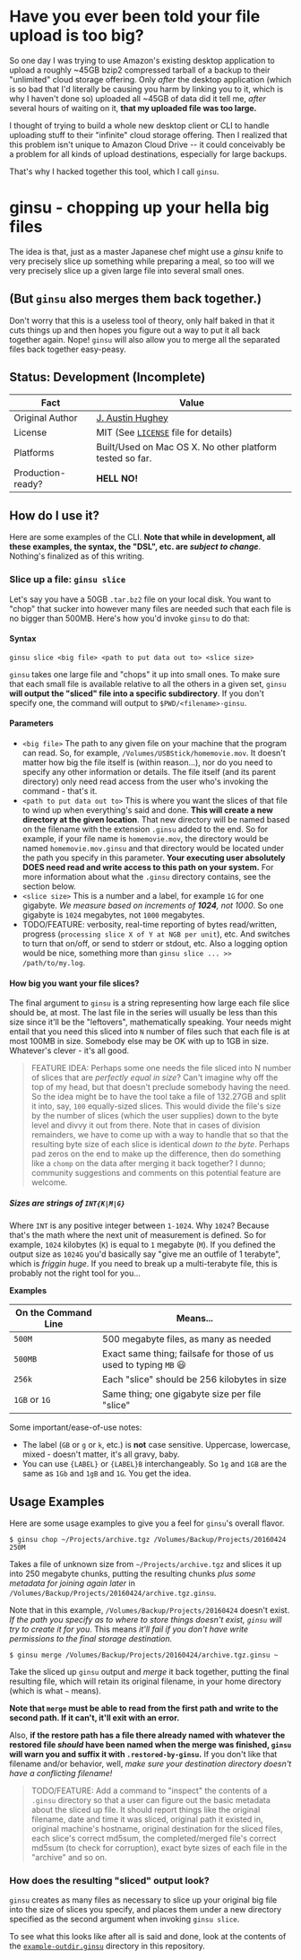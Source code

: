 # Have you ever been told your file upload is too big?

So one day I was trying to use Amazon's existing desktop application to upload
a roughly ~45GB bzip2 compressed tarball of a backup to their "unlimited"
cloud storage offering. Only *after* the desktop application (which is so bad
that I'd literally be causing you harm by linking you to it, which is why
I haven't done so) uploaded all ~45GB of data did it tell me, *after* several
hours of waiting on it, **that my uploaded file was too large.**

I thought of trying to build a whole new desktop client or CLI to handle
uploading stuff to their "infinite" cloud storage offering. Then I realized
that this problem isn't unique to Amazon Cloud Drive -- it could conceivably
be a problem for all kinds of upload destinations, especially for large backups.

That's why I hacked together this tool, which I call `ginsu`.

# ginsu - chopping up your hella big files

The idea is that, just as a master Japanese chef might use a *ginsu* knife to
very precisely slice up something while preparing a meal, so too will we very
precisely slice up a given large file into several small ones.

## (But `ginsu` also merges them back together.)

Don't worry that this is a useless tool of theory, only half baked in that it
cuts things up and then hopes you figure out a way to put it all back together
again. Nope! `ginsu` will also allow you to merge all the separated files
back together easy-peasy.

## Status: Development (Incomplete)

| Fact | Value |
| ---- | ----- |
| Original Author | [J. Austin Hughey](https://github.com/jaustinhughey) |
| License | MIT (See [`LICENSE`](LICENSE) file for details) |
| Platforms | Built/Used on Mac OS X. No other platform tested so far. |
| Production-ready? | **HELL NO!** |

## How do I use it?

Here are some examples of the CLI. **Note that while in development, all these
examples, the syntax, the "DSL", etc. are _subject to change_**. Nothing's
finalized as of this writing.

### Slice up a file: `ginsu slice`

Let's say you have a 50GB `.tar.bz2` file on your local disk. You want to "chop"
that sucker into however many files are needed such that each file is no bigger
than 500MB. Here's how you'd invoke `ginsu` to do that:

#### Syntax

```
ginsu slice <big file> <path to put data out to> <slice size>
```

`ginsu` takes one large file and "chops" it up into small ones. To make sure
that each small file is available relative to all the others in a given set,
`ginsu` **will output the "sliced" file into a specific subdirectory**. If you
don't specify one, the command will output to `$PWD/<filename>-ginsu`.

#### Parameters

+ `<big file>` The path to any given file on your machine that the program
can read. So, for example, `/Volumes/USBStick/homemovie.mov`. It doesn't matter
how big the file itself is (within reason...), nor do you need to specify any
other information or details. The file itself (and its parent directory) only
need read access from the user who's invoking the command - that's it.
+ `<path to put data out to>` This is where you want the slices of that file
to wind up when everything's said and done. **This will create a new directory
at the given location**. That new directory will be named based on the filename
with the extension `.ginsu` added to the end. So for example, if your file name
is `homemovie.mov`, the directory would be named `homemovie.mov.ginsu` and that
directory would be located under the path you specify in this parameter. **Your
executing user absolutely DOES need read and write access to this path on your
system.** For more information about what the `.ginsu` directory contains,
see the section below.
+ `<slice size>` This is a number and a label, for example `1G` for one
gigabyte. *We measure based on increments of __1024__, not 1000*. So one
gigabyte is `1024` megabytes, not `1000` megabytes.
+ TODO/FEATURE: verbosity, real-time reporting of bytes read/written, progress
(`processing slice X of Y at NGB per unit`), etc. And switches to turn that
on/off, or send to stderr or stdout, etc. Also a logging option would be nice,
something more than `ginsu slice ... >> /path/to/my.log`.

#### How big you want your file slices?

The final argument to `ginsu` is a string representing how large each file
slice should be, at most. The last file in the series will usually be less than
this size since it'll be the "leftovers", mathematically speaking. Your needs
might entail that you need this sliced into `N` number of files such that each
file is at most 100MB in size. Somebody else may be OK with up to 1GB in size.
Whatever's clever - it's all good.

> FEATURE IDEA: Perhaps some one needs the file sliced into N number of slices
that are *perfectly equal in size*? Can't imagine why off the top of my head,
but that doesn't preclude somebody having the need. So the idea might be to have
the tool take a file of 132.27GB and split it into, say, `100` equally-sized
slices. This would divide the file's size by the number of slices (which the
user supplies) down to the byte level and divvy it out from there. Note that
in cases of division remainders, we have to come up with a way to handle that
so that the resulting byte size of each slice is identical *down to the byte*.
Perhaps pad zeros on the end to make up the difference, then do something like
a `chomp` on the data after merging it back together? I dunno; community
suggestions and comments on this potential feature are welcome.

##### Sizes are strings of `INT{K|M|G}`

Where `INT` is any positive integer between `1-1024`. Why `1024`? Because
that's the math where the next unit of measurement is defined. So for example,
`1024` kilobytes (`K`) is equal to `1` megabyte (`M`). If you defined the
output size as `1024G` you'd basically say "give me an outfile of 1 terabyte",
which is *friggin huge*. If you need to break up a multi-terabyte file, this
is probably not the right tool for you...

**Examples**

| On the Command Line | Means... |
| ------------------- | -------- |
| `500M`              | 500 megabyte files, as many as needed |
| `500MB`             | Exact same thing; failsafe for those of us used to typing `MB` :smiley: |
| `256k`              | Each "slice" should be 256 kilobytes in size |
| `1GB` or `1G`       | Same thing; one gigabyte size per file "slice" |

Some important/ease-of-use notes:

+ The label (`GB` or `g` or `k`, etc.) is **not** case sensitive. Uppercase,
lowercase, mixed - doesn't matter, it's all gravy, baby.
+ You can use `{LABEL}` or `{LABEL}B` interchangeably. So `1g` and `1GB` are
the same as `1Gb` and `1gB` and `1G`. You get the idea.

## Usage Examples

Here are some usage examples to give you a feel for `ginsu`'s overall flavor.

```
$ ginsu chop ~/Projects/archive.tgz /Volumes/Backup/Projects/20160424 250M
```

Takes a file of unknown size from `~/Projects/archive.tgz` and slices it up
into 250 megabyte chunks, putting the resulting chunks *plus some metadata for
joining again later* in `/Volumes/Backup/Projects/20160424/archive.tgz.ginsu`.

Note that in this example, `/Volumes/Backup/Projects/20160424` doesn't exist.
_If the path you specify as to where to store things doesn't exist, `ginsu` will
try to create it for you_. This means _it'll fail if you don't have write permissions to the final storage destination._

```
$ ginsu merge /Volumes/Backup/Projects/20160424/archive.tgz.ginsu ~
```

Take the sliced up `ginsu` output and *merge* it back together, putting the
final resulting file, which will retain its original filename, in your home
directory (which is what `~` means).

**Note that `merge` must be able to read from the first path and write to the
second path. If it can't, it'll exit with an error.**

Also, **if the restore path has a file there already named with whatever the
restored file *should* have been named when the merge was finished, `ginsu` will
warn you and suffix it with `.restored-by-ginsu`.** If you don't like that
filename and/or behavior, well, *make sure your destination directory doesn't
have a conflicting filename!*

> TODO/FEATURE: Add a command to "inspect" the contents of a `.ginsu` directory
so that a user can figure out the basic metadata about the sliced up file. It
should report things like the original filename, date and time it was sliced,
original path it existed in, original machine's hostname, original destination
for the sliced files, each slice's correct md5sum, the completed/merged file's
correct md5sum (to check for corruption), exact byte sizes of each file in the
"archive" and so on.

### How does the resulting "sliced" output look?

`ginsu` creates as many files as necessary to slice up your original big file
into the size of slices you specify, and places them under a new directory
specified as the second argument when invoking `ginsu slice`.

To see what this looks like after all is said and done, look at the contents
of the [`example-outdir.ginsu`](example-outdir.ginsu/) directory in this
repository.
